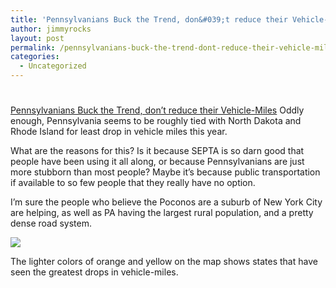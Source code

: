```yaml
---
title: 'Pennsylvanians Buck the Trend, don&#039;t reduce their Vehicle-Miles'
author: jimmyrocks
layout: post
permalink: /pennsylvanians-buck-the-trend-dont-reduce-their-vehicle-miles/
categories:
  - Uncategorized
---
```

# 

[Pennsylvanians Buck the Trend, don’t reduce their Vehicle-Miles][1] 
Oddly enough, Pennsylvania seems to be roughly tied with North Dakota and Rhode Island for least drop in vehicle miles this year.

What are the reasons for this? Is it because SEPTA is so darn good that people have been using it all along, or because Pennsylvanians are just more stubborn than most people? Maybe it’s because public transportation if available to so few people that they really have no option.

I’m sure the people who believe the Poconos are a suburb of New York City are helping, as well as PA having the largest rural population, and a pretty dense road system.

![][2]

The lighter colors of orange and yellow on the map shows states that have seen the greatest drops in vehicle-miles.

 [1]: http://blog.fortiusone.com/2008/11/25/dataset-of-the-day-less-drivers-on-american-roads-easier-thanksgiving-commute/
 [2]: http://blog.fortiusone.com/wp-content/uploads/2008/11/clip-image0026.jpg